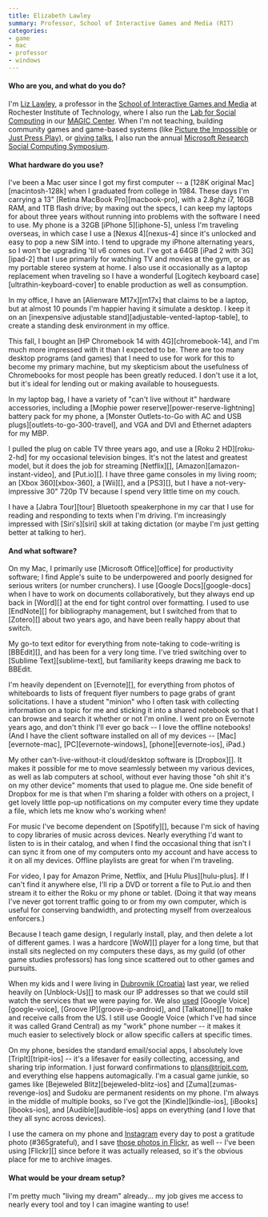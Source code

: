 ```yaml
---
title: Elizabeth Lawley
summary: Professor, School of Interactive Games and Media (RIT)
categories:
- game
- mac
- professor
- windows
---
```


#### Who are you, and what do you do?

I'm [Liz Lawley](http://lawley.rit.edu/ "Elizabeth's website."), a professor in the [School of Interactive Games and Media](http://igm.rit.edu/ "The RIT IGM website.") at Rochester Institute of Technology, where I also run the [Lab for Social Computing](http://labforsocialcomputing.net/ "The Lab for Social Computing site.") in our [MAGIC Center](http://magic.rit.edu/ "RIT's Magic Center site."). When I'm not teaching, building community games and game-based systems (like [Picture the Impossible](http://picturetheimpossible.com/ "A community game for the city of Rochester.") or [Just Press Play](http://play.rit.edu/ "The website for Just Press Play.")), or [giving talks](http://www.slideshare.net/mamamusings/ "Elizabeth's talks."), I also run the annual [Microsoft Research Social Computing Symposium](http://scs.fuselabs.org/ "The Social Computing Symposium website.").

#### What hardware do you use?

I've been a Mac user since I got my first computer -- a [128K original Mac][macintosh-128k] when I graduated from college in 1984. These days I'm carrying a 13" [Retina MacBook Pro][macbook-pro], with a 2.8ghz i7, 16GB RAM, and 1TB flash drive; by maxing out the specs, I can keep my laptops for about three years without running into problems with the software I need to use. My phone is a 32GB [iPhone 5][iphone-5], unless I'm traveling overseas, in which case I use a [Nexus 4][nexus-4] since it's unlocked and easy to pop a new SIM into. I tend to upgrade my iPhone alternating years, so I won't be upgrading 'til v6 comes out. I've got a 64GB [iPad 2 with 3G][ipad-2] that I use primarily for watching TV and movies at the gym, or as my portable stereo system at home. I also use it occasionally as a laptop replacement when traveling so I have a wonderful [Logitech keyboard case][ultrathin-keyboard-cover] to enable production as well as consumption. 

In my office, I have an [Alienware M17x][m17x] that claims to be a laptop, but at almost 10 pounds I'm happier having it simulate a desktop. I keep it on an [inexpensive adjustable stand][adjustable-vented-laptop-table], to create a standing desk environment in my office. 

This fall, I bought an [HP Chromebook 14 with 4G][chromebook-14], and I'm much more impressed with it than I expected to be. There are too many desktop programs (and games) that I need to use for work for this to become my primary machine, but my skepticism about the usefulness of Chromebooks for most people has been greatly reduced. I don't use it a lot, but it's ideal for lending out or making available to houseguests. 

In my laptop bag, I have a variety of "can't live without it" hardware accessories, including a [Mophie power reserve][power-reserve-lightning] battery pack for my phone, a [Monster Outlets-to-Go with AC and USB plugs][outlets-to-go-300-travel], and VGA and DVI and Ethernet adapters for my MBP.

I pulled the plug on cable TV three years ago, and use a [Roku 2 HD][roku-2-hd] for my occasional television binges. It's not the latest and greatest model, but it does the job for streaming [Netflix][], [Amazon][amazon-instant-video], and [Put.io][]. I have three game consoles in my living room; an [Xbox 360][xbox-360], a [Wii][], and a [PS3][], but I have a not-very-impressive 30" 720p TV because I spend very little time on my couch. 

I have a [Jabra Tour][tour] Bluetooth speakerphone in my car that I use for reading and responding to texts when I'm driving. I'm increasingly impressed with [Siri's][siri] skill at taking dictation (or maybe I'm just getting better at talking to her). 

#### And what software?

On my Mac, I primarily use [Microsoft Office][office] for productivity software; I find Apple's suite to be underpowered and poorly designed for serious writers (or number crunchers). I use [Google Docs][google-docs] when I have to work on documents collaboratively, but they always end up back in [Word][] at the end for tight control over formatting. I used to use [EndNote][] for bibliography management, but I switched from that to [Zotero][] about two years ago, and have been really happy about that switch. 

My go-to text editor for everything from note-taking to code-writing is [BBEdit][], and has been for a very long time. I've tried switching over to [Sublime Text][sublime-text], but familiarity keeps drawing me back to BBEdit. 

I'm heavily dependent on [Evernote][], for everything from photos of whiteboards to lists of frequent flyer numbers to page grabs of grant solicitations. I have a student "minion" who I often task with collecting information on a topic for me and sticking it into a shared notebook so that I can browse and search it whether or not I'm online. I went pro on Evernote years ago, and don't think I'll ever go back -- I love the offline notebooks! (And I have the client software installed on all of my devices -- [Mac][evernote-mac], [PC][evernote-windows], [phone][evernote-ios], iPad.) 

My other can't-live-without-it cloud/desktop software is [Dropbox][]. It makes it possible for me to move seamlessly between my various devices, as well as lab computers at school, without ever having those "oh shit it's on my other device" moments that used to plague me. One side benefit of Dropbox for me is that when I'm sharing a folder with others on a project, I get lovely little pop-up notifications on my computer every time they update a file, which lets me know who's working when!

For music I've become dependent on [Spotify][], because I'm sick of having to copy libraries of music across devices. Nearly everything I'd want to listen to is in their catalog, and when I find the occasional thing that isn't I can sync it from one of my computers onto my account and have access to it on all my devices. Offline playlists are great for when I'm traveling.

For video, I pay for Amazon Prime, Netflix, and [Hulu Plus][hulu-plus]. If I can't find it anywhere else, I'll rip a DVD or torrent a file to Put.io and then stream it to either the Roku or my phone or tablet. (Doing it that way means I've never got torrent traffic going to or from my own computer, which is useful for conserving bandwidth, and protecting myself from overzealous enforcers.)

Because I teach game design, I regularly install, play, and then delete a lot of different games. I was a hardcore [WoW][] player for a long time, but that install sits neglected on my computers these days, as my guild (of other game studies professors) has long since scattered out to other games and pursuits.  

When my kids and I were living in [Dubrovnik (Croatia)](http://mamamusings.net/dubrovnik/ "Elizabeth's posts about Dubrovnik.") last year, we relied heavily on [Unblock-Us][] to mask our IP addresses so that we could still watch the services that we were paying for. We also [used](http://mamamusings.net/dubrovnik/2013/03/01/free-easy-international-calling/ "Elizabeth's post about international calling.") [Google Voice][google-voice], [Groove IP][groove-ip-android], and [Talkatone][] to make and receive calls from the US. I still use Google Voice (which I've had since it was called Grand Central) as my "work" phone number -- it makes it much easier to selectively block or allow specific callers at specific times. 

On my phone, besides the standard email/social apps, I absolutely love [TripIt][tripit-ios] -- it's a lifesaver for easily collecting, accessing, and sharing trip information. I just forward confirmations to plans@tripit.com, and everything else happens automagically. I'm a casual game junkie, so games like [Bejeweled Blitz][bejeweled-blitz-ios] and [Zuma][zumas-revenge-ios] and Sudoku are permanent residents on my phone. I'm always in the middle of multiple books, so I've got the [Kindle][kindle-ios], [iBooks][ibooks-ios], and [Audible][audible-ios] apps on everything (and I love that they all sync across devices).  

I use the camera on my phone and [Instagram](http://instagram.com/mamamusings/ "Elizabeth's Instagram account.") every day to post a gratitude photo (#365grateful), and I save [those photos in Flickr](https://www.flickr.com/photos/liz/collections/72157639420006734/ "Elizabeth's gratitude photo sets on Flickr."), as well -- I've been using [Flickr][] since before it was actually released, so it's the obvious place for me to archive images. 

#### What would be your dream setup?

I'm pretty much "living my dream" already... my job gives me access to nearly every tool and toy I can imagine wanting to use!